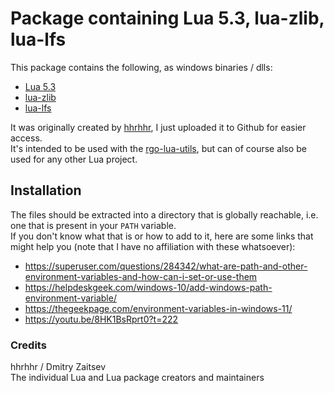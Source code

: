 # Package containing Lua 5.3, lua-zlib, lua-lfs

This package contains the following, as windows binaries / dlls:
* [Lua 5.3](http://www.lua.org/download.html)
* [lua-zlib](https://github.com/brimworks/lua-zlib)
* [lua-lfs](https://github.com/keplerproject/luafilesystem)


It was originally created by [hhrhhr](https://github.com/hhrhhr), I just uploaded it to Github for easier access.  
It's intended to be used with the [rgo-lua-utils](https://github.com/sp00n/rgo-lua-utils), but can of course also be used for any other Lua project.  


## Installation
The files should be extracted into a directory that is globally reachable, i.e. one that is present in your `PATH` variable.  
If you don't know what that is or how to add to it, here are some links that might help you (note that I have no affiliation with these whatsoever):  
* https://superuser.com/questions/284342/what-are-path-and-other-environment-variables-and-how-can-i-set-or-use-them
* https://helpdeskgeek.com/windows-10/add-windows-path-environment-variable/
* https://thegeekpage.com/environment-variables-in-windows-11/
* https://youtu.be/8HK1BsRprt0?t=222



### Credits
hhrhhr / Dmitry Zaitsev  
The individual Lua and Lua package creators and maintainers  
